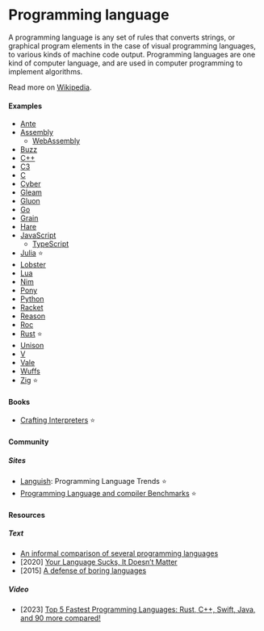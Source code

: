 # Programming language

A programming language is any set of rules that converts strings, or graphical program elements in the case of visual programming languages, to various kinds of machine code output. Programming languages are one kind of computer language, and are used in computer programming to implement algorithms.

Read more on [Wikipedia](https://en.wikipedia.org/wiki/Programming_language).

#### Examples
- [Ante](https://antelang.org)
- [Assembly](assembly.md)
    - [WebAssembly](webassembly.md)
- [Buzz](https://github.com/buzz-language/buzz)
- [C++](c-plus-plus.md)
- [C3](https://c3-lang.org)
- [C](c.md)
- [Cyber](https://cyberscript.dev)
- [Gleam](https://gleam.run)
- [Gluon](https://github.com/gluon-lang/gluon)
- [Go](go.md)
- [Grain](https://grain-lang.org)
- [Hare](https://harelang.org)
- [JavaScript](javascript.md)
    - [TypeScript](typescript.md)
- [Julia](julia.md) ⭐
- [Lobster](lobster.md)
- [Lua](lua.md)
- [Nim](nim.md)
- [Pony](https://www.ponylang.io)
- [Python](python.md)
- [Racket](https://racket-lang.org)
- [Reason](https://reasonml.github.io)
- [Roc](https://www.roc-lang.org)
- [Rust](rust.md) ⭐
- [Unison](https://www.unison-lang.org)
- [V](https://vlang.io)
- [Vale](vale.md)
- [Wuffs](https://github.com/google/wuffs)
- [Zig](zig.md) ⭐

#### Books
- [Crafting Interpreters](https://craftinginterpreters.com) ⭐

#### Community

##### Sites
- [Languish](https://tjpalmer.github.io/languish): Programming Language Trends ⭐
- [Programming Language and compiler Benchmarks](https://programming-language-benchmarks.vercel.app) ⭐

#### Resources

##### Text
- [An informal comparison of several programming languages](https://github.com/losvedir/transit-lang-cmp)
- [2020] [Your Language Sucks, It Doesn’t Matter](https://matklad.github.io/2020/09/13/your-language-sucks.html)
- [2015] [A defense of boring languages](https://danluu.com/boring-languages)

##### Video
- [2023] [Top 5 Fastest Programming Languages: Rust, C++, Swift, Java, and 90 more compared!](https://www.youtube.com/watch?v=pSvSXBorw4A)
